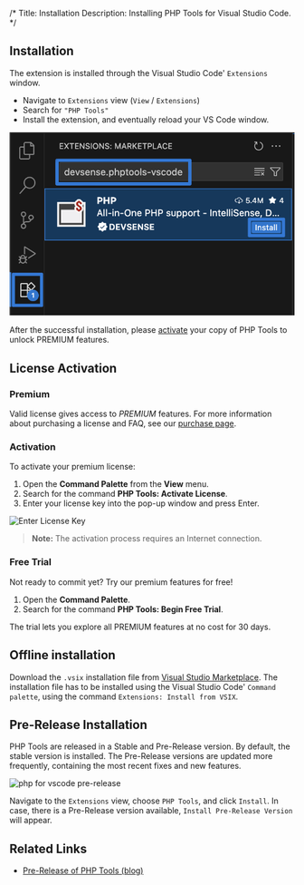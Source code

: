 /*
Title: Installation
Description: Installing PHP Tools for Visual Studio Code.
*/

## Installation

The extension is installed through the Visual Studio Code' `Extensions` window.

- Navigate to `Extensions` view (`View` / `Extensions`)
- Search for `"PHP Tools"`
- Install the extension, and eventually reload your VS Code window.

![phptools install vscode](../imgs/phptools-install.png)

After the successful installation, please [activate](#license-activation) your copy of PHP Tools to unlock PREMIUM features.

## License Activation

### Premium

Valid license gives access to _PREMIUM_ features. For more information about purchasing a license and FAQ, see our [purchase page](https://www.devsense.com/purchase).

### Activation

To activate your premium license:  
1. Open the **Command Palette** from the **View** menu.  
2. Search for the command **PHP Tools: Activate License**.  
3. Enter your license key into the pop-up window and press Enter.  

  ![Enter License Key](../imgs/enter-license-key.png)

> **Note:** The activation process requires an Internet connection.

### Free Trial

Not ready to commit yet? Try our premium features for free!  
1. Open the **Command Palette**.  
2. Search for the command **PHP Tools: Begin Free Trial**.  

The trial lets you explore all PREMIUM features at no cost for 30 days.

## Offline installation

Download the `.vsix` installation file from [Visual Studio Marketplace](https://marketplace.visualstudio.com/items?itemName=DEVSENSE.phptools-vscode). The installation file has to be installed using the Visual Studio Code' `Command palette`, using the command `Extensions: Install from VSIX`.

## Pre-Release Installation

PHP Tools are released in a Stable and Pre-Release version. By default, the stable version is installed. The Pre-Release versions are updated more frequently, containing the most recent fixes and new features.

![php for vscode pre-release](../imgs/vscode-extension-prerelease.png)

Navigate to the `Extensions` view, choose `PHP Tools`, and click `Install`. In case, there is a Pre-Release version available, `Install Pre-Release Version` will appear.

## Related Links

- [Pre-Release of PHP Tools (blog)](https://blog.devsense.com/2022/php-vscode-pre-release)
